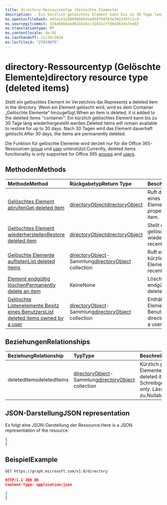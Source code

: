 ```yaml
---
title: directory-Ressourcentyp (Gelöschte Elemente)
description: . Ein kürzlich gelöschtes Element kann bis zu 30 Tage lang wiederhergestellt werden. Nach 30 Tagen wird das Element dauerhaft gelöscht.
ms.openlocfilehash: e83ace1a50998b6645e059fe0f63e3922497c1cd
ms.sourcegitcommit: 334e84b4aed63162bcc31831cffd6d363dafee02
ms.translationtype: MT
ms.contentlocale: de-DE
ms.lasthandoff: 11/29/2018
ms.locfileid: "27019075"
---
```

# <a name="directory-resource-type-deleted-items"></a><span data-ttu-id="35a27-105">directory-Ressourcentyp (Gelöschte Elemente)</span><span class="sxs-lookup"><span data-stu-id="35a27-105">directory resource type (deleted items)</span></span>

<span data-ttu-id="35a27-106">Stellt ein gelöschtes Element im Verzeichnis dar.</span><span class="sxs-lookup"><span data-stu-id="35a27-106">Represents a deleted item in the directory.</span></span> <span data-ttu-id="35a27-107">Wenn ein Element gelöscht wird, wird es dem Container „Gelöschte Elemente“ hinzugefügt.</span><span class="sxs-lookup"><span data-stu-id="35a27-107">When an item is deleted, it is added to the deleted items "container".</span></span> <span data-ttu-id="35a27-108">Ein kürzlich gelöschtes Element kann bis zu 30 Tage lang wiederhergestellt werden.</span><span class="sxs-lookup"><span data-stu-id="35a27-108">Deleted items will remain available to restore for up to 30 days.</span></span> <span data-ttu-id="35a27-109">Nach 30 Tagen wird das Element dauerhaft gelöscht.</span><span class="sxs-lookup"><span data-stu-id="35a27-109">After 30 days, the items are permanently deleted.</span></span>

<span data-ttu-id="35a27-110">Die Funktion für gelöschte Elemente wird derzeit nur für die Office 365-Ressourcen [group](group.md) und [user](users.md) unterstützt.</span><span class="sxs-lookup"><span data-stu-id="35a27-110">Currently, deleted items functionality is only supported for Office 365 [groups](group.md) and [users](users.md).</span></span>

## <a name="methods"></a><span data-ttu-id="35a27-111">Methoden</span><span class="sxs-lookup"><span data-stu-id="35a27-111">Methods</span></span>

| <span data-ttu-id="35a27-112">Methode</span><span class="sxs-lookup"><span data-stu-id="35a27-112">Method</span></span>         | <span data-ttu-id="35a27-113">Rückgabetyp</span><span class="sxs-lookup"><span data-stu-id="35a27-113">Return Type</span></span> | <span data-ttu-id="35a27-114">Beschreibung</span><span class="sxs-lookup"><span data-stu-id="35a27-114">Description</span></span> |
|:---------------|:------------|:------------|
|[<span data-ttu-id="35a27-115">Gelöschtes Element abrufen</span><span class="sxs-lookup"><span data-stu-id="35a27-115">Get deleted item</span></span>](../api/directory-deleteditems-get.md) | [<span data-ttu-id="35a27-116">directoryObject</span><span class="sxs-lookup"><span data-stu-id="35a27-116">directoryObject</span></span>](directoryobject.md) | <span data-ttu-id="35a27-117">Ruft die Eigenschaften eines gelöschten Elements ab.</span><span class="sxs-lookup"><span data-stu-id="35a27-117">Gets the properties of a deleted item.</span></span> |
|[<span data-ttu-id="35a27-118">Gelöschtes Element wiederherstellen</span><span class="sxs-lookup"><span data-stu-id="35a27-118">Restore deleted item</span></span>](../api/directory-deleteditems-restore.md) |[<span data-ttu-id="35a27-119">directoryObject</span><span class="sxs-lookup"><span data-stu-id="35a27-119">directoryObject</span></span>](directoryobject.md)| <span data-ttu-id="35a27-120">Stellt ein kürzlich gelöschtes Element wieder her.</span><span class="sxs-lookup"><span data-stu-id="35a27-120">Restores a recently deleted item.</span></span> |
|[<span data-ttu-id="35a27-121">Gelöschte Elemente auflisten</span><span class="sxs-lookup"><span data-stu-id="35a27-121">List deleted items</span></span>](../api/directory-deleteditems-list.md) |<span data-ttu-id="35a27-122">[directoryObject](directoryobject.md)-Sammlung</span><span class="sxs-lookup"><span data-stu-id="35a27-122">[directoryObject](directoryobject.md) collection</span></span>| <span data-ttu-id="35a27-123">Ruft eine Liste der kürzlich gelöschten Elemente ab.</span><span class="sxs-lookup"><span data-stu-id="35a27-123">Gets a list of recently deleted items.</span></span> |
|[<span data-ttu-id="35a27-124">Element endgültig löschen</span><span class="sxs-lookup"><span data-stu-id="35a27-124">Permanently delete an item</span></span>](../api/directory-deleteditems-delete.md) | <span data-ttu-id="35a27-125">Keine</span><span class="sxs-lookup"><span data-stu-id="35a27-125">None</span></span> | <span data-ttu-id="35a27-126">Löscht ein Element endgültig.</span><span class="sxs-lookup"><span data-stu-id="35a27-126">Permanently deletes an item.</span></span> |
|[<span data-ttu-id="35a27-127">Gelöschte Listenelemente Besitz eines Benutzers</span><span class="sxs-lookup"><span data-stu-id="35a27-127">List deleted items owned by a user</span></span>](../api/directory-deleteditems-user-owned.md) | <span data-ttu-id="35a27-128">[directoryObject](directoryobject.md)-Sammlung</span><span class="sxs-lookup"><span data-stu-id="35a27-128">[directoryObject](directoryobject.md) collection</span></span> | <span data-ttu-id="35a27-129">Enthält Directory Elemente, die einem Benutzer gehören.</span><span class="sxs-lookup"><span data-stu-id="35a27-129">Lists directory items owned by a user.</span></span> |

## <a name="relationships"></a><span data-ttu-id="35a27-130">Beziehungen</span><span class="sxs-lookup"><span data-stu-id="35a27-130">Relationships</span></span>
| <span data-ttu-id="35a27-131">Beziehung</span><span class="sxs-lookup"><span data-stu-id="35a27-131">Relationship</span></span> | <span data-ttu-id="35a27-132">Typ</span><span class="sxs-lookup"><span data-stu-id="35a27-132">Type</span></span>   |<span data-ttu-id="35a27-133">Beschreibung</span><span class="sxs-lookup"><span data-stu-id="35a27-133">Description</span></span>|
|:---------------|:--------|:----------|
|<span data-ttu-id="35a27-134">deletedItems</span><span class="sxs-lookup"><span data-stu-id="35a27-134">deletedItems</span></span>|<span data-ttu-id="35a27-135">[directoryObject](directoryobject.md)-Sammlung</span><span class="sxs-lookup"><span data-stu-id="35a27-135">[directoryObject](directoryobject.md) collection</span></span>| <span data-ttu-id="35a27-136">Kürzlich gelöschte Elemente.</span><span class="sxs-lookup"><span data-stu-id="35a27-136">Recently deleted items.</span></span> <span data-ttu-id="35a27-137">Schreibgeschützt.</span><span class="sxs-lookup"><span data-stu-id="35a27-137">Read-only.</span></span> <span data-ttu-id="35a27-138">Lässt Nullwerte zu.</span><span class="sxs-lookup"><span data-stu-id="35a27-138">Nullable.</span></span>|

## <a name="json-representation"></a><span data-ttu-id="35a27-139">JSON-Darstellung</span><span class="sxs-lookup"><span data-stu-id="35a27-139">JSON representation</span></span>
<span data-ttu-id="35a27-140">Es folgt eine JSON-Darstellung der Ressource.</span><span class="sxs-lookup"><span data-stu-id="35a27-140">Here is a JSON representation of the resource.</span></span>

<!-- {
  "blockType": "resource",
  "baseType": "microsoft.graph.entity",
  "@odata.type": "microsoft.graph.directory"
}-->

```json
{
}
```

## <a name="example"></a><span data-ttu-id="35a27-141">Beispiel</span><span class="sxs-lookup"><span data-stu-id="35a27-141">Example</span></span>

<!--{"blockType": "request"}-->
```http
GET https://graph.microsoft.com/v1.0/directory
```

<!--{"blockType": "response", "truncated": true, "@odata.type": "microsoft.graph.directory"}-->
```json
HTTP/1.1 200 OK
Content-Type: application/json

{
}
```


<!-- uuid: 8fcb5dbc-d5aa-4681-8e31-b001d5168d79
2015-10-25 14:57:30 UTC -->
<!-- {
  "type": "#page.annotation",
  "description": "directory resource",
  "keywords": "",
  "section": "documentation",
  "tocPath": ""
}-->
